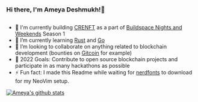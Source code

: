 ### Hi there, I'm Ameya Deshmukh!👋 



## 
- 🔭 I'm currently building [CRENFT](https://crenft.vercel.app) as a part of [Buildspace Nights and Weekends](https://buildspace.so/nights-weekends) Season 1 
- 🌱 I’m currently learning [Rust](https://www.rust-lang.org/) and [Go](https://go.dev)
- 👯 I’m looking to collaborate on anything related to blockchain development (bounties on [Gitcoin](https://gitcoin.co/explorer?network=mainnet&idx_status=open&applicants=ALL&order_by=-web3_created) for example)
- 🥅 2022 Goals: Contribute to open source blockchain projects and participate in as many hackathons as possible
- ⚡ Fun fact: I made this Readme while waiting for [nerdfonts](https://github.com/ryanoasis/nerd-fonts) to download for my NeoVim setup.

[![Ameya's github stats](https://github-readme-stats.vercel.app/api?username=ameya-deshmukh&theme=vision-friendly-dark&show_icons=true)](https://github.com/anuraghazra/github-readme-stats)





